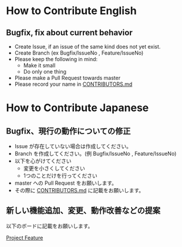# How to Contribute English

## Bugfix, fix about current behavior

- Create Issue, if an issue of the same kind does not yet exist.
- Create Branch (ex Bugfix/IssueNo , Feature/IssueNo)
- Please keep the following in mind:
  - Make it small
  - Do only one thing
- Please make a Pull Request towards master
- Please record your name in [CONTRIBUTORS.md](https://github.com/Covid-19Radar/Covid19Radar/blob/master/CONTRIBUTORS.md)

# How to Contribute Japanese

## Bugfix、現行の動作についての修正

- Issue が存在していない場合は作成してください。
- Branch を作成してください。(例 Bugfix/IssueNo , Feature/IssueNo)
- 以下を心がけてください
  - 変更を小さくしてください
  - 1つのことだけを行ってください
- master への Pull Request をお願いします。
- その際に [CONTRIBUTORS.md](https://github.com/Covid-19Radar/Covid19Radar/blob/master/CONTRIBUTORS.md) に記載をお願いします。

## 新しい機能追加、変更、動作改善などの提案

以下のボードに記載をお願いします。

[Project Feature](https://github.com/Covid-19Radar/Covid19Radar/projects/1)
